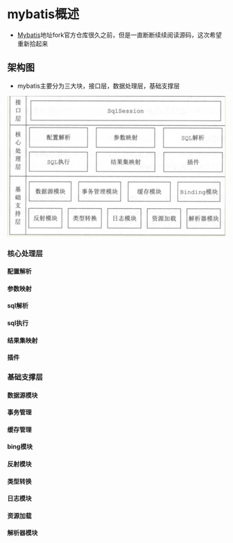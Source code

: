 #### 

# mybatis概述

- [Mybatis](https://github.com/HFwas/mybatis-3.git)地址fork官方仓库很久之前，但是一直断断续续阅读源码，这次希望重新拾起来

## 架构图

- mybatis主要分为三大块，接口层，数据处理层，基础支撑层

![image-20240407231556413](images/image-20240407231556413.png)

### 核心处理层

#### 配置解析

#### 参数映射

#### sql解析

#### sql执行

#### 结果集映射

#### 插件

### 基础支撑层

#### 数据源模块

#### 事务管理

#### 缓存管理

#### bing模块

#### 反射模块

#### 类型转换

#### 日志模块

#### 资源加载

#### 解析器模块

